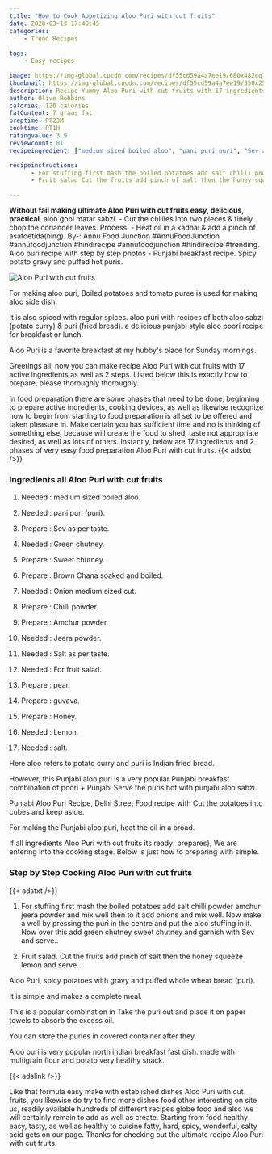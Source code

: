 ```yaml
---
title: "How to Cook Appetizing Aloo Puri with cut fruits"
date: 2020-03-13 17:40:45
categories:
    - Trend Recipes
    
tags:
    - Easy recipes

image: https://img-global.cpcdn.com/recipes/df55cd59a4a7ee19/680x482cq70/aloo-puri-with-cut-fruits-recipe-main-photo.jpg
thumbnail: https://img-global.cpcdn.com/recipes/df55cd59a4a7ee19/350x250cq70/aloo-puri-with-cut-fruits-recipe-main-photo.jpg
description: Recipe Yummy Aloo Puri with cut fruits with 17 ingredients and 2 stages of easy cooking.
author: Olive Robbins
calories: 120 calories
fatContent: 7 grams fat
preptime: PT23M
cooktime: PT1H
ratingvalue: 3.9
reviewcount: 81
recipeingredient: ["medium sized boiled aloo", "pani puri puri", "Sev as per taste", "Green chutney", "Sweet chutney", "Brown Chana soaked and boiled", "Onion medium sized cut", "Chilli powder", "Amchur powder", "Jeera powder", "Salt as per taste", "For fruit salad", "pear", "guvava", "Honey", "Lemon", "salt"]

recipeinstructions: 
      - For stuffing first mash the boiled potatoes add salt chilli powder amchur jeera powder and mix well then to it add onions and mix well Now make a well by pressing the puri in the centre and put the aloo stuffing in it Now over this add green chutney sweet chutney and garnish with Sev and serve 
      - Fruit salad Cut the fruits add pinch of salt then the honey squeeze lemon and serve

---
```




**Without fail making ultimate Aloo Puri with cut fruits easy, delicious, practical**. aloo gobi matar sabzi. - Cut the chillies into two pieces &amp; finely chop the coriander leaves. Process: - Heat oil in a kadhai &amp; add a pinch of asafoetida(hing). By-: Annu Food Junction #AnnuFoodJunction #annufoodjunction #hindirecipe #annufoodjunction #hindirecipe #trending. Aloo puri recipe with step by step photos - Punjabi breakfast recipe. Spicy potato gravy and puffed hot puris.


![Aloo Puri with cut fruits](https://img-global.cpcdn.com/recipes/df55cd59a4a7ee19/680x482cq70/aloo-puri-with-cut-fruits-recipe-main-photo.jpg "Aloo Puri with cut fruits")



For making aloo puri, Boiled potatoes and tomato puree is used for making aloo side dish.

It is also spiced with regular spices. aloo puri with recipes of both aloo sabzi (potato curry) &amp; puri (fried bread). a delicious punjabi style aloo poori recipe for breakfast or lunch.

Aloo Puri is a favorite breakfast at my hubby&#39;s place for Sunday mornings.


Greetings all, now you can make recipe Aloo Puri with cut fruits with 17 active ingredients as well as 2 steps. Listed below this is exactly how to prepare, please thoroughly thoroughly.

In food preparation there are some phases that need to be done, beginning to prepare active ingredients, cooking devices, as well as likewise recognize how to begin from starting to food preparation is all set to be offered and taken pleasure in. Make certain you has sufficient time and no is thinking of something else, because will create the food to shed, taste not appropriate desired, as well as lots of others. Instantly, below are 17 ingredients and 2 phases of very easy food preparation Aloo Puri with cut fruits.
{{< adstxt />}}

### Ingredients all Aloo Puri with cut fruits


1. Needed  : medium sized boiled aloo.

1. Needed  : pani puri (puri).

1. Prepare  : Sev as per taste.

1. Needed  : Green chutney.

1. Prepare  : Sweet chutney.

1. Prepare  : Brown Chana soaked and boiled.

1. Needed  : Onion medium sized cut.

1. Prepare  : Chilli powder.

1. Prepare  : Amchur powder.

1. Needed  : Jeera powder.

1. Needed  : Salt as per taste.

1. Needed  : For fruit salad.

1. Prepare  : pear.

1. Prepare  : guvava.

1. Prepare  : Honey.

1. Needed  : Lemon.

1. Needed  : salt.


Here aloo refers to potato curry and puri is Indian fried bread.

However, this Punjabi aloo puri is a very popular Punjabi breakfast combination of poori + Punjabi Serve the puris hot with punjabi aloo sabzi.

Punjabi Aloo Puri Recipe, Delhi Street Food recipe with Cut the potatoes into cubes and keep aside.

For making the Punjabi aloo puri, heat the oil in a broad.


If all ingredients Aloo Puri with cut fruits its ready| prepares}, We are entering into the cooking stage. Below is just how to preparing with simple.

### Step by Step Cooking Aloo Puri with cut fruits

{{< adstxt />}}


1. For stuffing first mash the boiled potatoes add salt chilli powder amchur jeera powder and mix well then to it add onions and mix well. Now make a well by pressing the puri in the centre and put the aloo stuffing in it. Now over this add green chutney sweet chutney and garnish with Sev and serve..



1. Fruit salad. Cut the fruits add pinch of salt then the honey squeeze lemon and serve..




Aloo Puri, spicy potatoes with gravy and puffed whole wheat bread (puri).

It is simple and makes a complete meal.

This is a popular combination in Take the puri out and place it on paper towels to absorb the excess oil.

You can store the puries in covered container after they.

Aloo puri is very popular north indian breakfast fast dish. made with multigrain flour and potato very healthy snack.


{{< adslink />}}

Like that formula easy make with established dishes Aloo Puri with cut fruits, you likewise do try to find more dishes food other interesting on site us, readily available hundreds of different recipes globe food and also we will certainly remain to add as well as create. Starting from food healthy easy, tasty, as well as healthy to cuisine fatty, hard, spicy, wonderful, salty acid gets on our page. Thanks for checking out the ultimate recipe Aloo Puri with cut fruits.
